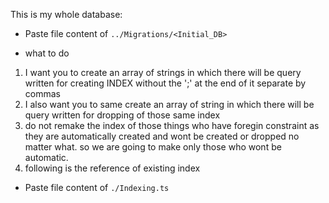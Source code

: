 This is my whole database:

- Paste file content of `../Migrations/<Initial_DB>`

- what to do
1. I want you to create an array of strings in which there will be query written for creating INDEX without the ';' at the end of it separate by commas
2. I also want you to same create an array of string in which there will be query written for dropping of those same index
3. do not remake the index of those things who have foregin constraint as they are automatically created and wont be created or dropped no matter what. so we are going to make only those who wont be automatic.
4. following is the reference of existing index

- Paste file content of `./Indexing.ts`